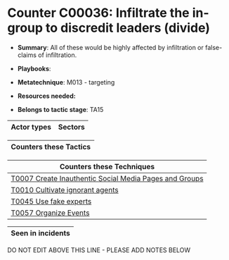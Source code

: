 # Counter C00036: Infiltrate the in-group to discredit leaders (divide)

* **Summary**: All of these would be highly affected by infiltration or false-claims of infiltration.

* **Playbooks**: 

* **Metatechnique**: M013 - targeting

* **Resources needed:** 

* **Belongs to tactic stage**: TA15


| Actor types | Sectors |
| ----------- | ------- |



| Counters these Tactics |
| ---------------------- |



| Counters these Techniques |
| ------------------------- |
| [T0007 Create Inauthentic Social Media Pages and Groups](../../generated_pages/techniques/T0007.md) |
| [T0010 Cultivate ignorant agents](../../generated_pages/techniques/T0010.md) |
| [T0045 Use fake experts](../../generated_pages/techniques/T0045.md) |
| [T0057 Organize Events](../../generated_pages/techniques/T0057.md) |



| Seen in incidents |
| ----------------- |


DO NOT EDIT ABOVE THIS LINE - PLEASE ADD NOTES BELOW